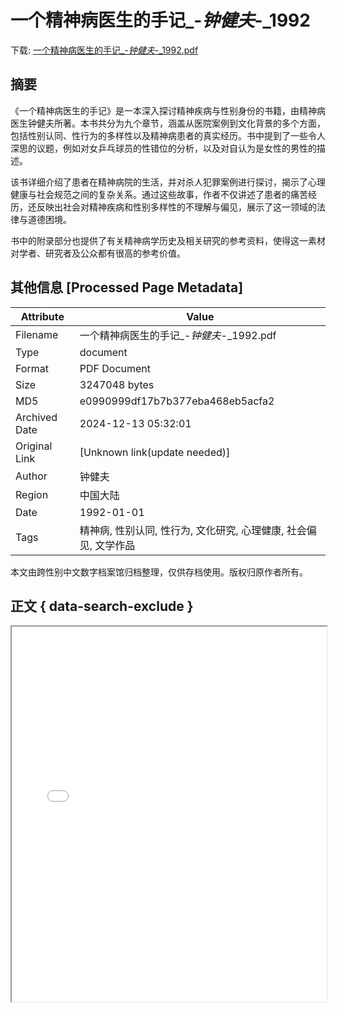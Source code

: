 # 一个精神病医生的手记_-_钟健夫_-_1992

<!-- tcd_download_link -->
下载: <a href="../一个精神病医生的手记_-_钟健夫_-_1992.pdf" download>一个精神病医生的手记_-_钟健夫_-_1992.pdf</a>
<!-- tcd_download_link_end -->

## 摘要

<!-- tcd_abstract -->
《一个精神病医生的手记》是一本深入探讨精神疾病与性别身份的书籍，由精神病医生钟健夫所著。本书共分为九个章节，涵盖从医院案例到文化背景的多个方面，包括性别认同、性行为的多样性以及精神病患者的真实经历。书中提到了一些令人深思的议题，例如对女乒乓球员的性错位的分析，以及对自认为是女性的男性的描述。

该书详细介绍了患者在精神病院的生活，并对杀人犯罪案例进行探讨，揭示了心理健康与社会规范之间的复杂关系。通过这些故事，作者不仅讲述了患者的痛苦经历，还反映出社会对精神疾病和性别多样性的不理解与偏见，展示了这一领域的法律与道德困境。

书中的附录部分也提供了有关精神病学历史及相关研究的参考资料，使得这一素材对学者、研究者及公众都有很高的参考价值。

<!-- tcd_abstract_end -->

## 其他信息 [Processed Page Metadata]

| Attribute       | Value                                  |
|-----------------|----------------------------------------|
| Filename        | 一个精神病医生的手记_-_钟健夫_-_1992.pdf                             |
| Type            | document                                 |
| Format          | PDF Document                               |
| Size            | 3247048 bytes                           |
| MD5             | e0990999df17b7b377eba468eb5acfa2                                  |
| Archived Date   | 2024-12-13 05:32:01                             |
| Original Link   | [Unknown link(update needed)]                         |
| Author          | 钟健夫                               |
| Region          | 中国大陆                               |
| Date            | 1992-01-01                                 |
| Tags            | 精神病, 性别认同, 性行为, 文化研究, 心理健康, 社会偏见, 文学作品                                 |

本文由跨性别中文数字档案馆归档整理，仅供存档使用。版权归原作者所有。


## 正文 { data-search-exclude }

<!-- tcd_main_text -->
<iframe src="../一个精神病医生的手记_-_钟健夫_-_1992.pdf" width="100%" height="600px">
    <p>无法显示PDF，请下载查看。</p>
</iframe>
<!-- tcd_main_text_end -->

